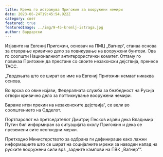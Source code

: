 ```yaml
---
title: Кремљ го истражува Пригожин за вооружени немири
date: 2023-06-24T19:45:54.922Z
category: свет
featured: true
featuredImage: ../img/9-45-kremlj-istraga.jpg
author: Вардарски
---
```

Изјавите на Евгениј Пригожин, основач на ПМЦ „Вагнер“, станаа основа за отворање кривично дело за повикување на вооружени бунтови. Ова го соопшти Националниот антитерористички комитет. Оттаму го повикаа Пригожин да престане со своите незаконски дејствија, пренесе ТАСС.

„Тврдењата што се шират во име на Евгениј Пригожин немаат никаква основа.

Во врска со овие изјави, Федералната служба за безбедност на Русија отвори кривично дело за поттикнување вооружени немири.

Бараме итен прекин на незаконските дејствија“, се вели во соопштението на Одделот.

Портпаролот на претседателот Дмитриј Песков изјави дека Владимир Путин бил информиран за ситуацијата околу Пригожин и дека се преземени сите неопходни мерки.

Претходно Министерството за одбрана ги дефинираше како лажни информациите што се шират на социјалните мрежи за наводен напад на руските вооружени сили врз „задните кампови на ПВК „Вагнер““.